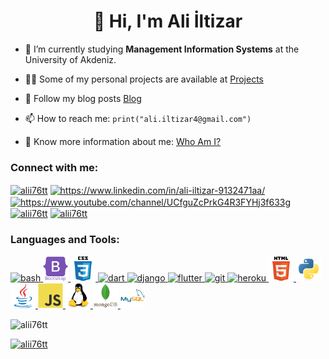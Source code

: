 <h1 align="center">👋 Hi, I'm Ali İltizar</h1>




- 🔭 I’m currently studying **Management Information Systems** at the University of Akdeniz.

- 👨‍💻 Some of my personal projects are available at [Projects](https://alii76tt.pythonanywhere.com/about/)

- 📝 Follow my blog posts [Blog](https://alii76tt.pythonanywhere.com/blog/)

- 📫 How to reach me: `print("ali.iltizar4@gmail.com")`

- 📄 Know more information about me: [Who Am I?](https://alii76tt.pythonanywhere.com/about/)

<h3 align="left">Connect with me:</h3>
<p align="left">
<a href="https://twitter.com/alii76tt" target="blank"><img align="center" src="https://raw.githubusercontent.com/rahuldkjain/github-profile-readme-generator/master/src/images/icons/Social/twitter.svg" alt="alii76tt" height="40" width="40" /></a>
<a href="https://www.linkedin.com/in/ali-iltizar-9132471aa/" target="blank"><img align="center" src="https://img.icons8.com/external-justicon-flat-justicon/344/external-linkedin-social-media-justicon-flat-justicon.png" alt="https://www.linkedin.com/in/ali-iltizar-9132471aa/" height="40" width="40" /></a>
<a href="https://www.youtube.com/channel/UCfguZcPrkG4R3FYHj3f633g" target="blank"><img align="center" src="https://img.icons8.com/color/344/youtube-play.png" alt="https://www.youtube.com/channel/UCfguZcPrkG4R3FYHj3f633g" height="40" width="40" /></a>
<a href="https://github.com/alii76tt" target="blank"><img align="center" src="https://img.icons8.com/glyph-neue/344/github.png" alt="alii76tt" height="40" width="40" /></a>
<a href="mailto:ali.iltizar4@gmail.com"><img align="center" src="https://img.icons8.com/external-kiranshastry-gradient-kiranshastry/344/external-email-business-kiranshastry-gradient-kiranshastry.png" alt="alii76tt" height="40" width="40" /></a>
</p>

<h3 align="left">Languages and Tools:</h3>
<p align="left"> <a href="https://www.gnu.org/software/bash/" target="_blank"> <img src="https://www.vectorlogo.zone/logos/gnu_bash/gnu_bash-icon.svg" alt="bash" width="40" height="40"/> </a> <a href="https://getbootstrap.com" target="_blank"> <img src="https://raw.githubusercontent.com/devicons/devicon/master/icons/bootstrap/bootstrap-plain-wordmark.svg" alt="bootstrap" width="40" height="40"/> <a href="https://www.w3schools.com/css/" target="_blank"> <img src="https://raw.githubusercontent.com/devicons/devicon/master/icons/css3/css3-original-wordmark.svg" alt="css3" width="40" height="40"/> </a> <a href="https://dart.dev" target="_blank"> <img src="https://www.vectorlogo.zone/logos/dartlang/dartlang-icon.svg" alt="dart" width="40" height="40"/> </a> <a href="https://www.djangoproject.com/" target="_blank"> <img src="https://img.icons8.com/color/344/django.png" alt="django" width="40" height="40"/> </a><a href="https://flutter.dev" target="_blank"> <img src="https://www.vectorlogo.zone/logos/flutterio/flutterio-icon.svg" alt="flutter" width="40" height="40"/> </a> <a href="https://git-scm.com/" target="_blank"> <img src="https://www.vectorlogo.zone/logos/git-scm/git-scm-icon.svg" alt="git" width="40" height="40"/> </a> <a href="https://heroku.com" target="_blank"> <img src="https://www.vectorlogo.zone/logos/heroku/heroku-icon.svg" alt="heroku" width="40" height="40"/> </a> <a href="https://www.w3.org/html/" target="_blank"> <img src="https://raw.githubusercontent.com/devicons/devicon/master/icons/html5/html5-original-wordmark.svg" alt="html5" width="40" height="40"/> </a> <a href="https://www.python.org" target="_blank"> <img src="https://raw.githubusercontent.com/devicons/devicon/master/icons/python/python-original.svg" alt="python" width="40" height="40"/> </a> <a href="https://www.java.com" target="_blank"> <img src="https://raw.githubusercontent.com/devicons/devicon/master/icons/java/java-original.svg" alt="java" width="40" height="40"/> </a> <a href="https://developer.mozilla.org/en-US/docs/Web/JavaScript" target="_blank"> <img src="https://raw.githubusercontent.com/devicons/devicon/master/icons/javascript/javascript-original.svg" alt="javascript" width="40" height="40"/> </a> <a href="https://www.linux.org/" target="_blank"> <img src="https://raw.githubusercontent.com/devicons/devicon/master/icons/linux/linux-original.svg" alt="linux" width="40" height="40"/> </a> <a href="https://www.mongodb.com/" target="_blank"> <img src="https://raw.githubusercontent.com/devicons/devicon/master/icons/mongodb/mongodb-original-wordmark.svg" alt="mongodb" width="40" height="40"/> </a> <a href="https://www.mysql.com/" target="_blank"> <img src="https://raw.githubusercontent.com/devicons/devicon/master/icons/mysql/mysql-original-wordmark.svg" alt="mysql" width="40" height="40"/> </a> </p>

<p><img align="center" src="https://github-readme-streak-stats.herokuapp.com/?user=alii76tt&" alt="alii76tt" /></p>



<p align="left"> <a href="https://twitter.com/alii76tt" target="blank"><img src="https://img.shields.io/twitter/follow/alii76tt?logo=twitter&style=for-the-badge" alt="alii76tt" /></a> </p>
